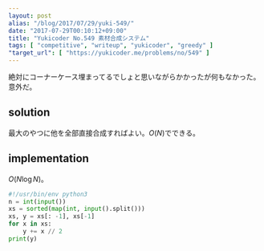 ```yaml
---
layout: post
alias: "/blog/2017/07/29/yuki-549/"
date: "2017-07-29T00:10:12+09:00"
title: "Yukicoder No.549 素材合成システム"
tags: [ "competitive", "writeup", "yukicoder", "greedy" ]
"target_url": [ "https://yukicoder.me/problems/no/549" ]
---
```


絶対にコーナーケース埋まってるでしょと思いながらかかったが何もなかった。意外だ。

## solution

最大のやつに他を全部直接合成すればよい。$O(N)$でできる。

## implementation

$O(N \log N)$。

``` python
#!/usr/bin/env python3
n = int(input())
xs = sorted(map(int, input().split()))
xs, y = xs[: -1], xs[-1]
for x in xs:
    y += x // 2
print(y)
```
